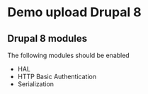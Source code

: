 # Demo upload Drupal 8

## Drupal 8 modules

The following modules should be enabled

- HAL
- HTTP Basic Authentication
- Serialization

